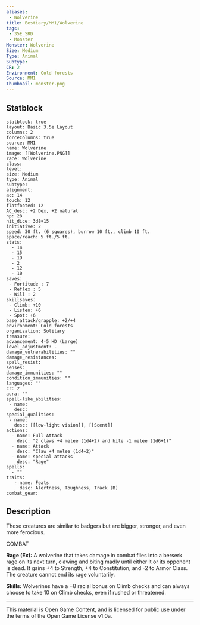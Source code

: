 ```yaml
---
aliases:
 - Wolverine
title: Bestiary/MM1/Wolverine
tags: 
 - 35E_SRD
 - Monster
Monster: Wolverine
Size: Medium
Type: Animal
Subtype: 
CR: 2
Environnent: Cold forests
Source: MM1
Thumbnail: monster.png
---
```


## Statblock

```statblock
statblock: true
layout: Basic 3.5e Layout
columns: 2
forceColumns: true
source: MM1 
name: Wolverine
image: [[Wolverine.PNG]]
race: Wolverine
class: 
level: 
size: Medium
type: Animal
subtype: 
alignment: 
ac: 14
touch: 12
flatfooted: 12
AC_desc: +2 Dex, +2 natural
hp: 28
hit_dice: 3d8+15
initiative: 2
speed: 30 ft. (6 squares), burrow 10 ft., climb 10 ft.
space/reach: 5 ft./5 ft.
stats:
  - 14
  - 15
  - 19
  - 2
  - 12
  - 10
saves:
 - Fortitude : 7
 - Reflex : 5
 - Will : 2
skillsaves:
 - Climb: +10
 - Listen: +6
 - Spot: +6
base_attack/grapple: +2/+4
environment: Cold forests
organization: Solitary
treasure: 
advancement: 4-5 HD (Large)
level_adjustment: -
damage_vulnerabilities: ""
damage_resistances: 
spell_resist: 
senses: 
damage_immunities: ""
condition_immunities: ""
languages: ""
cr: 2
aura: ""
spell-like_abilities:
 - name: 
   desc: 
special_qualities:
 - name:
   desc: [[low-light vision]], [[Scent]]
actions:
  - name: Full Attack
    desc: "2 claws +4 melee (1d4+2) and bite -1 melee (1d6+1)"
  - name: Attack
    desc: "Claw +4 melee (1d4+2)"
  - name: special attacks
    desc: "Rage"
spells:
  - ""
traits:
   - name: Feats
     desc: Alertness, Toughness, Track (B)
combat_gear:  
```

## Description



These creatures are similar to badgers but are bigger, stronger, and even more ferocious.

COMBAT


**Rage (Ex):** A wolverine that takes damage in combat flies into a berserk rage on its next turn, clawing and biting madly until either it or its opponent is dead. It gains +4 to Strength, +4 to Constitution, and -2 to Armor Class. The creature cannot end its rage voluntarily.


**Skills:** Wolverines have a +8 racial bonus on Climb checks and can always choose to take 10 on Climb checks, even if rushed or threatened.

---

This material is Open Game Content, and is licensed for public use under the terms of the Open Game License v1.0a.
